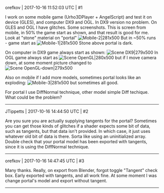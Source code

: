orefkov | 2017-10-16 11:52:03 UTC | #1

I work on some mobile game (Urho3DPlayer + AngelScript) and test it on device (GLES), and computer DX9 and OGL.
In DX9 version no problem. On GLES and OGL I have glitches. Some screenshots.
This is screen from mobile, in 50% the game start as shown, and that result is good for me. Look at "stone" material on "portal"
![Mobile-2|281x500](upload://k4rIgVLumO9sb2SX7XvSnAUTDlw.jpg)
But in ~50% runs - game start as
![Mobile-1|281x500](upload://NuFBbDOTWQjJHFxocRb5oiEM16.jpg)
Stone above portal is dark.

On computer in DX9 game always start as shown:
![Scene DX9|279x500](upload://oYs2AE9xp4RugxSeWgZEWWvQ9zI.png)
In OGL game always start as
![Scene OpenGL|280x500](upload://pF4v1AprP5aQiurzh3WHGdIotWu.png)
but if I move camera down, at some moment picture changed to
![Scene OpenGL-down|279x500](upload://bCbGanMqjsza4SgZ4p6CzPs3oVN.png)

Also on mobile if I add more models, sometimes portal looks like an exploding:
![Mobile-3|281x500](upload://eWvOrdR3oxkaj9byHibOWalfcAm.jpg)
but sometimes all good.

For portal I use DiffNormal technique, other model simple Diff techique.
What could be the problem?

-------------------------

JTippetts | 2017-10-16 14:44:50 UTC | #2

Are you sure you are actually supplying tangents for the portal? Sometimes you can get those kinds of glitches if a shader expects some bit of data, such as tangents, but that data isn't provided. In which case, it just uses whatever old bit of data is there. Sorta like using an uninitialized array. Double check that your portal model has been exported with tangents, since it is using the DiffNormal technique.

-------------------------

orefkov | 2017-10-16 14:47:45 UTC | #3

Many thanks. Really, on export from Blender, forgot toggle "Tangent" check box. Early exported with tangents, and all work fine. At some moment I was change portal's model and export without tangent.

-------------------------

